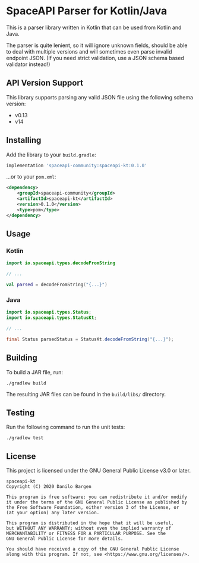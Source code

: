 # SpaceAPI Parser for Kotlin/Java

This is a parser library written in Kotlin that can be used from Kotlin and
Java.

The parser is quite lenient, so it will ignore unknown fields, should be able
to deal with multiple versions and will sometimes even parse invalid endpoint
JSON. (If you need strict validation, use a JSON schema based validator
instead!)


## API Version Support

This library supports parsing any valid JSON file using the following schema version:

- v0.13
- v14


## Installing

Add the library to your `build.gradle`:

```groovy
implementation 'spaceapi-community:spaceapi-kt:0.1.0'
```

...or to your `pom.xml`:

```xml
<dependency>
	<groupId>spaceapi-community</groupId>
	<artifactId>spaceapi-kt</artifactId>
	<version>0.1.0</version>
	<type>pom</type>
</dependency>
```


## Usage

### Kotlin

```kotlin
import io.spaceapi.types.decodeFromString

// ...

val parsed = decodeFromString("{...}")
```

### Java

```java
import io.spaceapi.types.Status;
import io.spaceapi.types.StatusKt;

// ...

final Status parsedStatus = StatusKt.decodeFromString("{...}");
```


## Building

To build a JAR file, run:

    ./gradlew build

The resulting JAR files can be found in the `build/libs/` directory.


## Testing

Run the following command to run the unit tests:

    ./gradlew test

## License

This project is licensed under the GNU General Public License v3.0 or later.

    spaceapi-kt
    Copyright (C) 2020 Danilo Bargen

    This program is free software: you can redistribute it and/or modify
    it under the terms of the GNU General Public License as published by
    the Free Software Foundation, either version 3 of the License, or
    (at your option) any later version.

    This program is distributed in the hope that it will be useful,
    but WITHOUT ANY WARRANTY; without even the implied warranty of
    MERCHANTABILITY or FITNESS FOR A PARTICULAR PURPOSE. See the
    GNU General Public License for more details.

    You should have received a copy of the GNU General Public License
    along with this program. If not, see <https://www.gnu.org/licenses/>.
